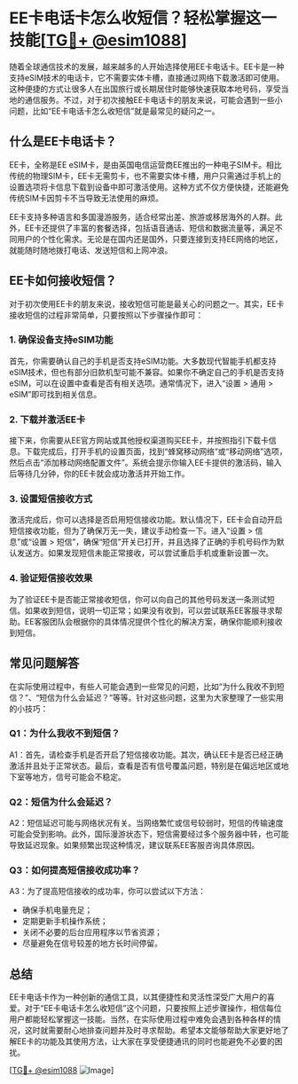 # EE卡电话卡怎么收短信？轻松掌握这一技能[[TG💪+ @esim1088](https://t.me/s/esim1088)]

随着全球通信技术的发展，越来越多的人开始选择使用EE卡电话卡。EE卡是一种支持eSIM技术的电话卡，它不需要实体卡槽，直接通过网络下载激活即可使用。这种便捷的方式让很多人在出国旅行或长期居住时能够快速获取本地号码，享受当地的通信服务。不过，对于初次接触EE卡电话卡的朋友来说，可能会遇到一些小问题，比如“EE卡电话卡怎么收短信”就是最常见的疑问之一。

## 什么是EE卡电话卡？

EE卡，全称是EE eSIM卡，是由英国电信运营商EE推出的一种电子SIM卡。相比传统的物理SIM卡，EE卡无需剪卡，也不需要实体卡槽，用户只需通过手机上的设置选项将卡信息下载到设备中即可激活使用。这种方式不仅方便快捷，还能避免传统SIM卡因剪卡不当导致无法使用的麻烦。

EE卡支持多种语言和多国漫游服务，适合经常出差、旅游或移居海外的人群。此外，EE卡还提供了丰富的套餐选择，包括语音通话、短信和数据流量等，满足不同用户的个性化需求。无论是在国内还是国外，只要连接到支持EE网络的地区，就能随时随地拨打电话、发送短信和上网冲浪。

## EE卡如何接收短信？

对于初次使用EE卡的朋友来说，接收短信可能是最关心的问题之一。其实，EE卡接收短信的过程非常简单，只要按照以下步骤操作即可：

### 1. 确保设备支持eSIM功能

首先，你需要确认自己的手机是否支持eSIM功能。大多数现代智能手机都支持eSIM技术，但也有部分旧款机型可能不兼容。如果你不确定自己的手机是否支持eSIM，可以在设置中查看是否有相关选项。通常情况下，进入“设置 > 通用 > eSIM”即可找到相关信息。

### 2. 下载并激活EE卡

接下来，你需要从EE官方网站或其他授权渠道购买EE卡，并按照指引下载卡信息。下载完成后，打开手机的设置页面，找到“蜂窝移动网络”或“移动网络”选项，然后点击“添加移动网络配置文件”。系统会提示你输入EE卡提供的激活码，输入后等待几分钟，你的EE卡就会成功激活并开始工作。

### 3. 设置短信接收方式

激活完成后，你可以选择是否启用短信接收功能。默认情况下，EE卡会自动开启短信接收功能，但为了确保万无一失，建议手动检查一下。进入“设置 > 信息”或“设置 > 短信”，确保“短信”开关已打开，并且选择了正确的手机号码作为默认发送方。如果发现短信未能正常接收，可以尝试重启手机或重新设置一次。

### 4. 验证短信接收效果

为了验证EE卡是否能正常接收短信，你可以向自己的其他号码发送一条测试短信。如果收到短信，说明一切正常；如果没有收到，可以尝试联系EE客服寻求帮助。EE客服团队会根据你的具体情况提供个性化的解决方案，确保你能顺利接收到短信。

## 常见问题解答

在实际使用过程中，有些人可能会遇到一些常见的问题，比如“为什么我收不到短信？”、“短信为什么会延迟？”等等。针对这些问题，这里为大家整理了一些实用的小技巧：

### Q1：为什么我收不到短信？

A1：首先，请检查手机是否开启了短信接收功能。其次，确认EE卡是否已经正确激活并且处于正常状态。最后，查看是否有信号覆盖问题，特别是在偏远地区或地下室等地方，信号可能会不稳定。

### Q2：短信为什么会延迟？

A2：短信延迟可能与网络状况有关。当网络繁忙或信号较弱时，短信的传输速度可能会受到影响。此外，国际漫游状态下，短信需要经过多个服务器中转，也可能导致延迟现象。如果频繁出现这种情况，建议联系EE客服咨询具体原因。

### Q3：如何提高短信接收成功率？

A3：为了提高短信接收的成功率，你可以尝试以下方法：
- 确保手机电量充足；
- 定期更新手机操作系统；
- 关闭不必要的后台应用程序以节省资源；
- 尽量避免在信号较差的地方长时间停留。

## 总结

EE卡电话卡作为一种创新的通信工具，以其便捷性和灵活性深受广大用户的喜爱。对于“EE卡电话卡怎么收短信”这个问题，只要按照上述步骤操作，相信每位用户都能轻松掌握这一技能。当然，在实际使用过程中难免会遇到各种各样的情况，这时就需要耐心地排查问题并及时寻求帮助。希望本文能够帮助大家更好地了解EE卡的功能及其使用方法，让大家在享受便捷通讯的同时也能避免不必要的困扰。

[[TG💪+ @esim1088](https://t.me/s/esim1088) ![Image](https://i.postimg.cc/4NQfJmqS/Snipaste-2025-05-13-00-14-12.png)]